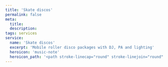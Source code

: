 ```yaml
---
title: 'Skate discos'
permalink: false
meta:
  title:
  description:
tags: services
service:
  name: 'Skate discos'
  excerpt: 'Mobile roller disco packages with DJ, PA and lighting'
  heroicon: 'music-note'
  heroicon_path: '<path stroke-linecap="round" stroke-linejoin="round" d="M9 19V6l12-3v13M9 19c0 1.105-1.343 2-3 2s-3-.895-3-2 1.343-2 3-2 3 .895 3 2zm12-3c0 1.105-1.343 2-3 2s-3-.895-3-2 1.343-2 3-2 3 .895 3 2zM9 10l12-3" />'
---
```

